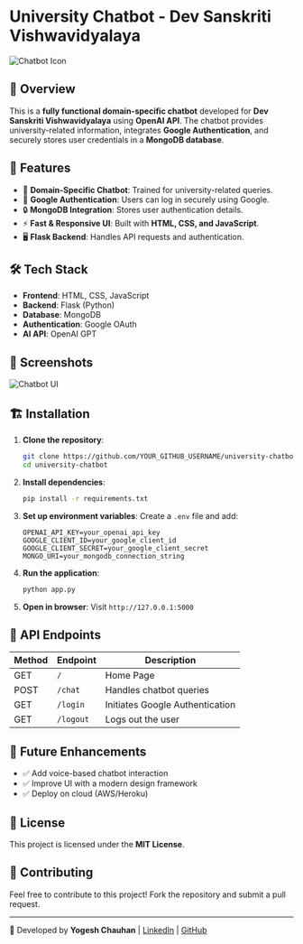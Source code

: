 # University Chatbot - Dev Sanskriti Vishwavidyalaya

![Chatbot Icon](https://img.icons8.com/clouds/100/000000/chatbot.png)

## 🌟 Overview
This is a **fully functional domain-specific chatbot** developed for **Dev Sanskriti Vishwavidyalaya** using **OpenAI API**. The chatbot provides university-related information, integrates **Google Authentication**, and securely stores user credentials in a **MongoDB database**.

## 🚀 Features
- 🎯 **Domain-Specific Chatbot**: Trained for university-related queries.
- 🔑 **Google Authentication**: Users can log in securely using Google.
- 🔒 **MongoDB Integration**: Stores user authentication details.
- ⚡ **Fast & Responsive UI**: Built with **HTML, CSS, and JavaScript**.
- 🖥️ **Flask Backend**: Handles API requests and authentication.

## 🛠️ Tech Stack
- **Frontend**: HTML, CSS, JavaScript
- **Backend**: Flask (Python)
- **Database**: MongoDB
- **Authentication**: Google OAuth
- **AI API**: OpenAI GPT

## 📸 Screenshots
![Chatbot UI](https://via.placeholder.com/600x300?text=Chatbot+UI+Preview)

## 🏗️ Installation
1. **Clone the repository**:
   ```bash
   git clone https://github.com/YOUR_GITHUB_USERNAME/university-chatbot.git
   cd university-chatbot
   ```

2. **Install dependencies**:
   ```bash
   pip install -r requirements.txt
   ```

3. **Set up environment variables**:
   Create a `.env` file and add:
   ```env
   OPENAI_API_KEY=your_openai_api_key
   GOOGLE_CLIENT_ID=your_google_client_id
   GOOGLE_CLIENT_SECRET=your_google_client_secret
   MONGO_URI=your_mongodb_connection_string
   ```

4. **Run the application**:
   ```bash
   python app.py
   ```

5. **Open in browser**:
   Visit `http://127.0.0.1:5000`

## 📜 API Endpoints
| Method | Endpoint          | Description                       |
|--------|------------------|-----------------------------------|
| GET    | `/`              | Home Page                        |
| POST   | `/chat`          | Handles chatbot queries          |
| GET    | `/login`         | Initiates Google Authentication  |
| GET    | `/logout`        | Logs out the user                |

## 🎯 Future Enhancements
- ✅ Add voice-based chatbot interaction
- ✅ Improve UI with a modern design framework
- ✅ Deploy on cloud (AWS/Heroku)

## 📜 License
This project is licensed under the **MIT License**.

## 🤝 Contributing
Feel free to contribute to this project! Fork the repository and submit a pull request.

---
🚀 Developed by **Yogesh Chauhan** | [LinkedIn](https://linkedin.com/in/your-profile) | [GitHub](https://github.com/YOUR_GITHUB_USERNAME)

